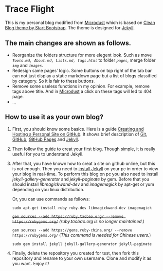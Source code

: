 # Trace Flight 

This is my personal blog modified from [Microdust](https://github.com/Azeril/azeril.github.io) which is based on  [Clean Blog theme by Start Bootstrap](https://github.com/BlackrockDigital/startbootstrap-clean-blog-jekyll). The theme is designed for [Jekyll](https://jekyllrb.com).

## The main changes are shown as follows.

* Reorganize the folders structure for more elegent look. Such as move *`Tools.md, About.md, Lists.md, tags.html`* to folder *`pages`*, merge folder *`img`* and *`images`*.
* Redesign same pages' logic. Some buttons on top right of the tab bar can not just display a static markdown page but a list of blogs classified by category. So it is fair to these buttons.
* Remove some useless functions in my opinion. For example, remove tags above title. And in [Microdust](https://github.com/Azeril/azeril.github.io) a click on these tags will led to 404 page.
* ...

## How to use it as your own blog?

1. First, you should know some basics. Here is a guide [Creating and Hosting a Personal Site on GitHub](http://jmcglone.com/guides/github-pages/). It shows brief description of [Git](https://git-scm.com), [GitHub](https://github.com), [GitHub Pages](https://pages.github.com/) and [Jekyll](https://jekyllrb.com).
2. Then follow the guide to creat your first blog. Though simple, it is really useful for you to understand Jekyll.
3. After that, you have known how to creat a site on github online, but this is not enough. Then you need to [install Jekyll](https://jekyllrb.com/docs/quickstart/) on your pc in order to view your blog in real-time. To perform this blog on pc you also need to install *jekyll-gallery-generator* and *jekyll-paginate* by gem. Before that you should install *libmagickwand-dev* and *imagemagick* by apt-get or yum depending on you linux distribution.

	Or, you can use commands as follows:

	`sudo apt-get install ruby ruby-dev libmagickwand-dev imagemagick`

	~~`gem sources --add https://ruby.taobao.org/ --remove https://rubygems.org/`~~ *(ruby.taobao.org is no longer maintained.)*
	
	`gem sources --add https://gems.ruby-china.org/ --remove https://rubygems.org/`
		(*This command is needed for Chinese users.*)

	`sudo gem install jekyll jekyll-gallery-generator jekyll-paginate`

4. Finally, delete the repository you created for test, then fork this repository and rename to your own username. Clone and modify it as you want. Enjoy it!
